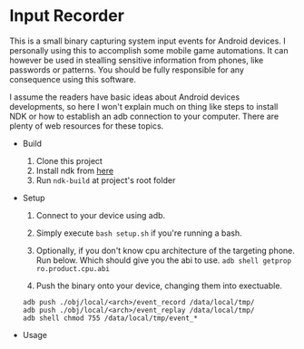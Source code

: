 # Input Recorder

This is a small binary capturing system input events for Android devices. I
personally using this to accomplish some mobile game automations. It can
however be used in stealling sensitive information from phones, like passwords
or patterns. You should be fully responsible for any consequence using this
software. 

I assume the readers have basic ideas about Android devices developments, so
here I won't explain much on thing like steps to install NDK or how to
establish an adb connection to your computer. There are plenty of web resources
for these topics.

* Build

	1. Clone this project
	2. Install ndk from [here](https://developer.android.com/ndk/)
	3. Run `ndk-build` at project's root folder

* Setup

	1. Connect to your device using adb.

	2. Simply execute `bash setup.sh` if you're running a bash.

	3. Optionally, if you don't know cpu architecture of the targeting phone.
	   Run below. Which should give you the abi to use.
	```adb shell getprop ro.product.cpu.abi```

	4. Push the binary onto your device, changing them into exectuable.
	```
	adb push ./obj/local/<arch>/event_record /data/local/tmp/
	adb push ./obj/local/<arch>/event_replay /data/local/tmp/
	adb shell chmod 755 /data/local/tmp/event_*
	
	```

* Usage
